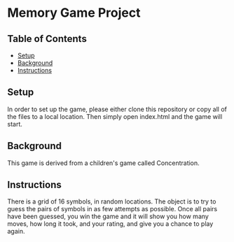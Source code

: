 # Memory Game Project

## Table of Contents

* [Setup](#setup)
* [Background](#background)
* [Instructions](#instructions)

## Setup
In order to set up the game, please either clone this repository or copy all of the files to a local location. Then simply open index.html and the game will start.

## Background
This game is derived from a children's game called Concentration.

## Instructions

There is a grid of 16 symbols, in random locations.
The object is to try to guess the pairs of symbols in as few attempts as possible. Once all pairs have been
guessed, you win the game and it will show you how many moves, how long it took, and your rating, and give
you a chance to play again.